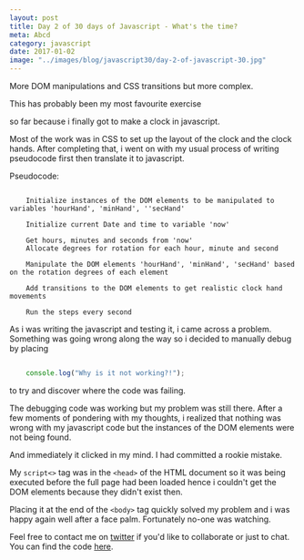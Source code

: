 ```yaml
--- 
layout: post
title: Day 2 of 30 days of Javascript - What's the time?
meta: Abcd
category: javascript
date: 2017-01-02
image: "../images/blog/javascript30/day-2-of-javascript-30.jpg"
---
```



More DOM manipulations and CSS transitions but more complex.

This has probably been my most favourite exercise 
<!--more-->
so far because i finally got to make a clock in javascript. 

Most of the work was in CSS to set up the layout of the clock and the clock hands. 
After completing that, i went on with my usual process of writing pseudocode first then translate it to javascript.

Pseudocode:

```plaintext

    Initialize instances of the DOM elements to be manipulated to variables 'hourHand', 'minHand', ''secHand'

    Initialize current Date and time to variable 'now'

    Get hours, minutes and seconds from 'now'
    Allocate degrees for rotation for each hour, minute and second 

    Manipulate the DOM elements 'hourHand', 'minHand', 'secHand' based on the rotation degrees of each element

    Add transitions to the DOM elements to get realistic clock hand movements
    
    Run the steps every second

```
As i was writing the javascript and testing it, i came across a problem.
Something was going wrong along the way so i decided to manually debug by placing 

```javascript 

    console.log("Why is it not working?!"); 

``` 
to try and discover where the code was failing. 

The debugging code was working but my problem was still there. After a few moments of pondering with my thoughts,
i realized that nothing was wrong with my javascript code but the instances of the DOM elements were not being found.

And immediately it clicked in my mind. I had committed a rookie mistake.

My ``` script<> ``` tag was in the ``` <head> ``` of the HTML document so it was being executed before the full page had been loaded hence
i couldn't get the DOM elements because they didn't exist then.

Placing it at the end of the ``` <body> ``` tag quickly solved my problem and i was happy again well after a face palm. 
Fortunately no-one was watching. <i class="em em-see_no_evil"></i>

Feel free to contact me on <a href="https://twitter.com/{{site.twitter_username}}" target="_blank" title="Twitter">twitter</a> if you'd like to collaborate or just to chat.
You can find the code <a href="https://github.com/Rayhatron/Exploring-Javascript/tree/master/02%20-%20What's%20the%20time" target="_blank" title="Github repo">here</a>.
